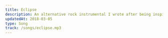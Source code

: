 ```yaml
---
title: Eclipse
description: An alternative rock instrumental I wrote after being inspired by an eclipse.
updatedAt: 2018-03-05
type: Song
track: /songs/eclipse.mp3
---
```

